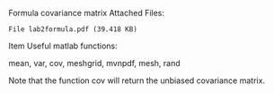 
Formula covariance matrix
Attached Files:

    File lab2formula.pdf (39.418 KB) 

Item
Useful matlab functions:

mean, var, cov, meshgrid, mvnpdf, mesh, rand

Note that the function cov will return the unbiased covariance matrix.
